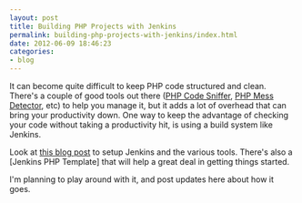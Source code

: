 ```yaml
---
layout: post
title: Building PHP Projects with Jenkins
permalink: building-php-projects-with-jenkins/index.html
date: 2012-06-09 18:46:23
categories:
- blog
---
```


It can become quite difficult to keep PHP code structured and clean. There's a couple of good tools out there ([PHP Code Sniffer][1], [PHP Mess Detector][2], etc) to help you manage it, but it adds a lot of overhead that can bring your productivity down. One way to keep the advantage of checking your code without taking a productivity hit, is using a build system like Jenkins.<!--break-->

Look at [this blog post][1] to setup Jenkins and the various tools. There's also a [Jenkins PHP Template] that will help a great deal in getting things started.

I'm planning to play around with it, and post updates here about how it goes.

  [1]: http://pear.php.net/package/PHP_CodeSniffer/redirected
  [2]: http://phpmd.org/
  [3]: http://erichogue.ca/2011/05/php/continuous-integration-in-php/
  [4]: http://jenkins-php.org/
